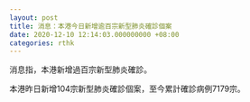 ```yaml
---
layout: post
title: 消息：本港今日新增逾百宗新型肺炎確診個案
date: 2020-12-10 12:14:03.000000000 +08:00
categories: rthk
---
```


消息指，本港新增過百宗新型肺炎確診。

本港昨日新增104宗新型肺炎確診個案，至今累計確診病例7179宗。
